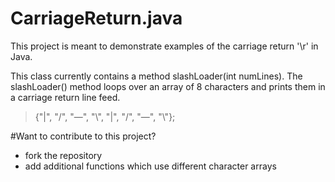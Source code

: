# CarriageReturn.java
This project is meant to demonstrate examples of the carriage return '\r' in Java.

This class currently contains a method slashLoader(int numLines).
The slashLoader() method loops over an array of 8 characters and prints them in a carriage return line feed.
> {"|", "/", "—", "\\", "|", "/", "—", "\\"};

#Want to contribute to this project?
* fork the repository
* add additional functions which use different character arrays
